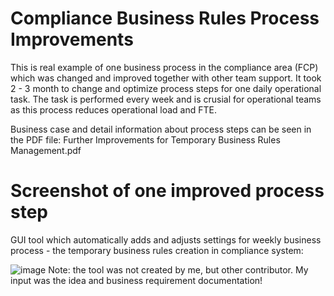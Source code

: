 # Compliance Business Rules Process Improvements
This is real example of one business process in the compliance area (FCP) which was changed and improved together with other team support. It took 2 - 3 month to change and optimize process steps for one daily operational task. The task is performed every week and is crusial for operational teams as this process reduces operational load and FTE.

Business case and detail information about process steps can be seen in the PDF file: Further Improvements for Temporary Business Rules Management.pdf

# Screenshot of one improved process step
GUI tool which automatically adds and adjusts settings for weekly business process - the temporary business rules creation in compliance system:


![image](https://github.com/JonasLauri/Compliance_Business_Rules_Improvements/assets/31222361/8a42375c-cfbb-4136-8383-e1130d836248)
Note: the tool was not created by me, but other contributor. My input was the idea and business requirement documentation!
